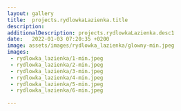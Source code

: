 ```yaml
---
layout: gallery
title:  projects.rydlowkaLazienka.title
description: 
additionalDescription: projects.rydlowkaLazienka.desc1
date:   2022-01-03 07:20:35 +0200
image: assets/images/rydlowka_lazienka/glowny-min.jpeg
images: 
 - rydlowka_lazienka/1-min.jpeg
 - rydlowka_lazienka/2-min.jpeg
 - rydlowka_lazienka/3-min.jpeg
 - rydlowka_lazienka/4-min.jpeg
 - rydlowka_lazienka/5-min.jpeg
 - rydlowka_lazienka/6-min.jpeg
 
---
```

